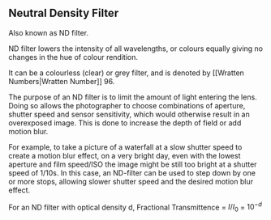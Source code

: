 ## Neutral Density Filter
Also known as ND filter.

ND filter lowers the intensity of all wavelengths, or colours equally giving no changes in the hue of colour rendition.

It can be a colourless (clear) or grey filter, and is denoted by [[Wratten Numbers|Wratten Number]] 96.

The purpose of an ND filter is to limit the amount of light entering the lens. Doing so allows the photographer to choose combinations of aperture, shutter speed and sensor sensitivity, which would otherwise result in an overexposed image. This is done to increase the depth of field or add motion blur.

For example, to take a picture of a waterfall at a slow shutter speed to create a motion blur effect, on a very bright day, even with the lowest aperture and film speed/ISO the image might be still too bright at a shutter speed of 1/10s. In this case, an ND-filter can be used to step down by one or more stops, allowing slower shutter speed and the desired motion blur effect.

For an ND filter with optical density d,
Fractional Transmittence = $I/I_0$ = $10^{-d}$  